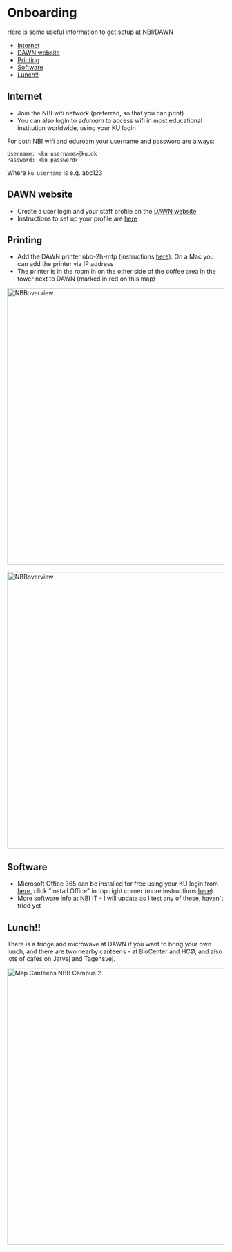 # Onboarding

Here is some useful information to get setup at NBI/DAWN
- [Internet](#Internet)
- [DAWN website](#DAWN-website)
- [Printing](#Printing)
- [Software](#Software)
- [Lunch!!](#Lunch!!)


## Internet

- Join the NBI wifi network (preferred, so that you can print)
- You can also login to _eduroam_ to access wifi in most educational institution worldwide, using your KU login

For both NBI wifi and eduroam your username and password are always:
```
Username: <ku username>@ku.dk
Password: <ku password>
```
Where `ku username` is e.g. abc123

## DAWN website

- Create a user login and your staff profile on the [DAWN website](https://cosmicdawn.dk)
- Instructions to set up your profile are [here](https://cosmicdawn.dk/wikidawn/visitors-and-newcomers/creating-a-new-dawn-profile/)

## Printing
- Add the DAWN printer nbb-2h-mfp (instructions [here](https://wiki.nbi.ku.dk/handbook/Printer_Setup)). On a Mac you can add the printer via IP address
- The printer is in the room in on the other side of the coffee area in the tower next to DAWN (marked in red on this map)

<img width="640" alt="NBBoverview" src="https://user-images.githubusercontent.com/5003032/134502969-60dee075-94ed-4a9d-82f5-24d5a7954246.png">. 
<img width="640" alt="NBBoverview" src="https://user-images.githubusercontent.com/5003032/134503125-2596f56c-c161-445d-b84e-05793fa4817a.png">



## Software
- Microsoft Office 365 can be installed for free using your KU login from [here](http://www.office.com/getoffice365), click "Install Office" in top right corner (more instructions [here](https://kunet.ku.dk/employee-guide/ITvejl/Install%20Office%20365.pdf))
- More software info at [NBI IT](https://wiki.nbi.ku.dk/handbook/Category:Software) - I will update as I test any of these, haven't tried yet

## Lunch!!

There is a fridge and microwave at DAWN if you want to bring your own lunch, and there are two nearby canteens - at BioCenter and HCØ, and also lots of cafes on Jatvej and Tagensvej.

<img width="640" alt="Map Canteens NBB Campus 2" src="https://user-images.githubusercontent.com/5003032/134502557-eae54dd1-b8c1-43f1-a2eb-96049e2b85f7.png">


